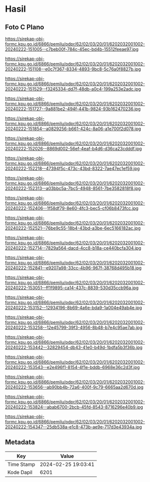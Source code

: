 # Hasil

## Foto C Plano

https://sirekap-obj-formc.kpu.go.id/6866/pemilu/pdpr/62/02/03/20/01/6202032001002-20240222-151005--c7beb00f-784c-45ec-bd4b-15512feeae97.jpg

https://sirekap-obj-formc.kpu.go.id/6866/pemilu/pdpr/62/02/03/20/01/6202032001002-20240222-151108--e0c7f367-8334-4893-9bc8-5c76a0f8827b.jpg

https://sirekap-obj-formc.kpu.go.id/6866/pemilu/pdpr/62/02/03/20/01/6202032001002-20240222-151529--f3245334-dd7f-48db-a0c4-199a253e2adc.jpg

https://sirekap-obj-formc.kpu.go.id/6866/pemilu/pdpr/62/02/03/20/01/6202032001002-20240222-151727--9a881be2-494f-441b-9824-93b162470236.jpg

https://sirekap-obj-formc.kpu.go.id/6866/pemilu/pdpr/62/02/03/20/01/6202032001002-20240222-151854--a0829256-b661-424c-8a06-a1e700f2d078.jpg

https://sirekap-obj-formc.kpu.go.id/6866/pemilu/pdpr/62/02/03/20/01/6202032001002-20240222-152026--8869d002-56ef-4eaf-b4d6-d36ca23cdddf.jpg

https://sirekap-obj-formc.kpu.go.id/6866/pemilu/pdpr/62/02/03/20/01/6202032001002-20240222-152218--47394f5c-473c-43bd-8322-7ae47ec1ef59.jpg

https://sirekap-obj-formc.kpu.go.id/6866/pemilu/pdpr/62/02/03/20/01/6202032001002-20240222-152313--a03bbc5a-7bc5-4948-8561-7be3582818f8.jpg

https://sirekap-obj-formc.kpu.go.id/6866/pemilu/pdpr/62/02/03/20/01/6202032001002-20240222-152406--1f58df79-8e60-4fc3-bec5-cf06b8473fcc.jpg

https://sirekap-obj-formc.kpu.go.id/6866/pemilu/pdpr/62/02/03/20/01/6202032001002-20240222-152521--76be9c55-18b4-43bd-a3be-6ec5166182ac.jpg

https://sirekap-obj-formc.kpu.go.id/6866/pemilu/pdpr/62/02/03/20/01/6202032001002-20240222-152714--7829a564-dacd-4cc8-b18a-ce440bcfa304.jpg

https://sirekap-obj-formc.kpu.go.id/6866/pemilu/pdpr/62/02/03/20/01/6202032001002-20240222-152841--e9207a98-33cc-4b96-967f-38768d495b18.jpg

https://sirekap-obj-formc.kpu.go.id/6866/pemilu/pdpr/62/02/03/20/01/6202032001002-20240222-153051--ff1f9895-ca14-437c-8839-530d35ccb96a.jpg

https://sirekap-obj-formc.kpu.go.id/6866/pemilu/pdpr/62/02/03/20/01/6202032001002-20240222-153152--12934196-8b69-4a6e-bda9-1a004e49ab4e.jpg

https://sirekap-obj-formc.kpu.go.id/6866/pemilu/pdpr/62/02/03/20/01/6202032001002-20240222-153258--12e45799-39f3-4956-8b48-b7e4c95ae7ab.jpg

https://sirekap-obj-formc.kpu.go.id/6866/pemilu/pdpr/62/02/03/20/01/6202032001002-20240222-153442--32829454-db43-41e0-b49d-1bdfa5b3f36b.jpg

https://sirekap-obj-formc.kpu.go.id/6866/pemilu/pdpr/62/02/03/20/01/6202032001002-20240222-153543--e2e496f1-8154-4f1e-bddb-6968e36c2d3f.jpg

https://sirekap-obj-formc.kpu.go.id/6866/pemilu/pdpr/62/02/03/20/01/6202032001002-20240222-153656--ab90bb4b-72a6-400f-9c79-6665aa2d670d.jpg

https://sirekap-obj-formc.kpu.go.id/6866/pemilu/pdpr/62/02/03/20/01/6202032001002-20240222-153824--abab6700-2bcb-45fd-8543-8716296e40b9.jpg

https://sirekap-obj-formc.kpu.go.id/6866/pemilu/pdpr/62/02/03/20/01/6202032001002-20240222-154347--25db538a-e1c8-473b-ae9e-717d3e43934a.jpg


## Metadata

| Key        | Value               |
| ---------- | ------------------- |
| Time Stamp | 2024-02-25 19:03:41 |
| Kode Dapil | 6201                |



